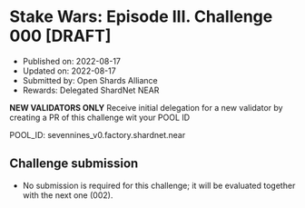 # Stake Wars: Episode III. Challenge 000 [DRAFT]
* Published on: 2022-08-17
* Updated on: 2022-08-17
* Submitted by: Open Shards Alliance
* Rewards: Delegated ShardNet NEAR

**NEW VALIDATORS ONLY**
Receive initial delegation for a new validator by creating a PR of this challenge wit your POOL ID

POOL_ID: sevennines_v0.factory.shardnet.near

## Challenge submission

* No submission is required for this challenge; it will be evaluated together with the next one (002). 
